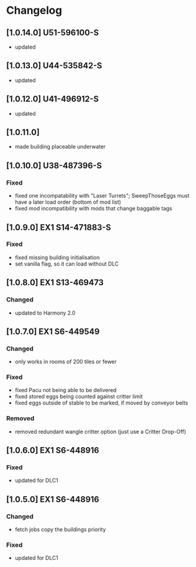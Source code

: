 # Changelog

## [1.0.14.0] U51-596100-S
- updated

## [1.0.13.0] U44-535842-S
- updated

## [1.0.12.0] U41-496912-S
- updated

## [1.0.11.0]
- made building placeable underwater

## [1.0.10.0] U38-487396-S

### Fixed
- fixed one incompatability with "Laser Turrets"; SweepThoseEggs must have a later load order (bottom of mod list)
- fixed mod incompatibility with mods that change baggable tags

## [1.0.9.0] EX1 S14-471883-S

### Fixed
- fixed missing building initialisation
- set vanilla flag, so it can load without DLC

## [1.0.8.0] EX1 S13-469473

### Changed
- updated to Harmony 2.0

## [1.0.7.0] EX1 S6-449549

### Changed
- only works in rooms of 200 tiles or fewer

### Fixed
- fixed Pacu not being able to be delivered
- fixed stored eggs being counted against critter limit
- fixed eggs outside of stable to be marked, if moved by conveyor belts

### Removed
- removed redundant wangle critter option (just use a Critter Drop-Off)

## [1.0.6.0] EX1 S6-448916

### Fixed
- updated for DLC1

## [1.0.5.0] EX1 S6-448916

### Changed
- fetch jobs copy the buildings priority

### Fixed
- updated for DLC1
